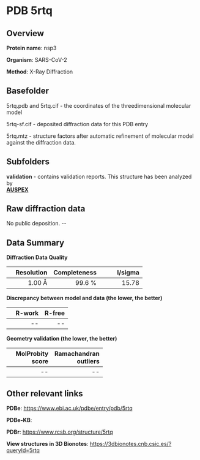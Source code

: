 # PDB 5rtq

## Overview

**Protein name**: nsp3

**Organism**: SARS-CoV-2

**Method**: X-Ray Diffraction



## Basefolder

5rtq.pdb and 5rtq.cif - the coordinates of the threedimensional molecular model

5rtq-sf.cif - deposited diffraction data for this PDB entry

5rtq.mtz - structure factors after automatic refinement of molecular model against the diffraction data.

## Subfolders





**validation** - contains validation reports. This structure has been analyzed by <br>[**AUSPEX**](https://github.com/thorn-lab/coronavirus_structural_task_force/tree/master/pdb/nsp3/SARS-CoV-2/5rtq/validation/auspex)     



## Raw diffraction data

No public deposition. --<br> 

## Data Summary
**Diffraction Data Quality**

|   | Resolution | Completeness| I/sigma |
|---|-------------:|----------------:|--------------:|
|   |1.00 Å|99.6  %|<img width=50/>15.78|

**Discrepancy between model and data (the lower, the better)**

|   | **R-work**| **R-free**   
|---|-------------:|----------------:|           
||--|--|

**Geometry validation (the lower, the better)**

|   |**MolProbity<br>score**| **Ramachandran<br>outliers** 
|---|-------------:|----------------:|
||--|--|

 

 



## Other relevant links 
**PDBe**:  https://www.ebi.ac.uk/pdbe/entry/pdb/5rtq

**PDBe-KB**:  
 
**PDBr**: https://www.rcsb.org/structure/5rtq 

**View structures in 3D Bionotes**: https://3dbionotes.cnb.csic.es/?queryId=5rtq

